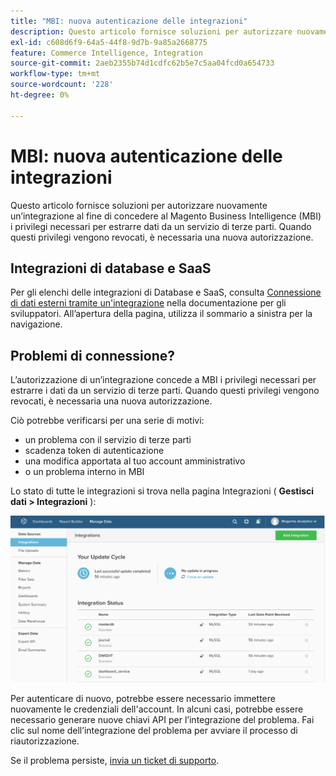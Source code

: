 ```yaml
---
title: "MBI: nuova autenticazione delle integrazioni"
description: Questo articolo fornisce soluzioni per autorizzare nuovamente un’integrazione al fine di concedere al Magento Business Intelligence (MBI) i privilegi necessari per estrarre dati da un servizio di terze parti. Quando questi privilegi vengono revocati, è necessaria una nuova autorizzazione.
exl-id: c608d6f9-64a5-44f8-9d7b-9a85a2668775
feature: Commerce Intelligence, Integration
source-git-commit: 2aeb2355b74d1cdfc62b5e7c5aa04fcd0a654733
workflow-type: tm+mt
source-wordcount: '228'
ht-degree: 0%

---
```


# MBI: nuova autenticazione delle integrazioni

Questo articolo fornisce soluzioni per autorizzare nuovamente un’integrazione al fine di concedere al Magento Business Intelligence (MBI) i privilegi necessari per estrarre dati da un servizio di terze parti. Quando questi privilegi vengono revocati, è necessaria una nuova autorizzazione.

## Integrazioni di database e SaaS

Per gli elenchi delle integrazioni di Database e SaaS, consulta [Connessione di dati esterni tramite un&#39;integrazione](https://experienceleague.adobe.com/en/docs/commerce-business-intelligence/mbi/analyze/saas/integrations) nella documentazione per gli sviluppatori. All’apertura della pagina, utilizza il sommario a sinistra per la navigazione.

## Problemi di connessione?

L’autorizzazione di un’integrazione concede a MBI i privilegi necessari per estrarre i dati da un servizio di terze parti. Quando questi privilegi vengono revocati, è necessaria una nuova autorizzazione.

Ciò potrebbe verificarsi per una serie di motivi:

* un problema con il servizio di terze parti
* scadenza token di autenticazione
* una modifica apportata al tuo account amministrativo
* o un problema interno in MBI

Lo stato di tutte le integrazioni si trova nella pagina Integrazioni ( **Gestisci dati > Integrazioni** ):

![Integrazioni_page.png](assets/Integrations_page.png)

Per autenticare di nuovo, potrebbe essere necessario immettere nuovamente le credenziali dell&#39;account. In alcuni casi, potrebbe essere necessario generare nuove chiavi API per l’integrazione del problema. Fai clic sul nome dell’integrazione del problema per avviare il processo di riautorizzazione.

Se il problema persiste, [invia un ticket di supporto](/help/help-center-guide/help-center/magento-help-center-user-guide.md#submit-ticket).
